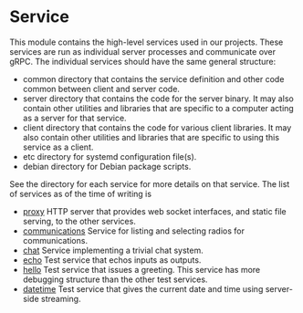 # Service

This module contains the high-level services used in our projects. These services are run as individual server processes and communicate over gRPC. The individual services should have the same general structure:

- common directory that contains the service definition and other code common between client and server code.
- server directory that contains the code for the server binary. It may also contain other utilities and libraries that are specific to a computer acting as a server for that service.
- client directory that contains the code for various client libraries. It may also contain other utilities and libraries that are specific to using this service as a client.
- etc directory for systemd configuration file(s).
- debian directory for Debian package scripts.

See the directory for each service for more details on that service. The list of services as of the time of writing is

- [proxy](./proxy) HTTP server that provides web socket interfaces, and static file serving, to the other services.
- [communications](./communications) Service for listing and selecting radios for communications.
- [chat](./chat) Service implementing a trivial chat system.
- [echo](./echo) Test service that echos inputs as outputs.
- [hello](./hello) Test service that issues a greeting. This service has more debugging structure than the other test services.
- [datetime](./datetime) Test service that gives the current date and time using server-side streaming.
